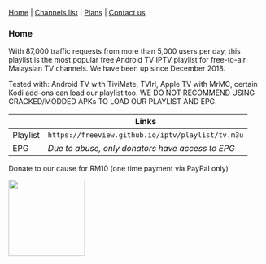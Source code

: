 [Home](https://freeview.github.io/iptv) | [Channels list](https://freeview.github.io/iptv/channels.html) | [Plans](https://trello.com/b/Tvem1YJd/malaysia-freeview-iptv) | [Contact us](https://freeview.github.io/iptv/contact.html)

### Home

With 87,000 traffic requests from more than 5,000 users per day, this playlist is the most popular free Android TV IPTV playlist for free-to-air Malaysian TV channels. We have been up since December 2018.

Tested with: Android TV with TiviMate, TVIrl, Apple TV with MrMC, certain Kodi add-ons can load our playlist too. WE DO NOT RECOMMEND USING CRACKED/MODDED APKs TO LOAD OUR PLAYLIST AND EPG.

| |Links|
|-|-|
|Playlist|`https://freeview.github.io/iptv/playlist/tv.m3u`|
|EPG|*Due to abuse, only donators have access to EPG*|

Donate to our cause for RM10 (one time payment via PayPal only) 

[<img src="https://www.paypalobjects.com/en_US/i/btn/btn_donateCC_LG.gif" width="150">](https://www.paypal.com/cgi-bin/webscr?cmd=_s-xclick&hosted_button_id=3GFLY2MLMVRJG)
